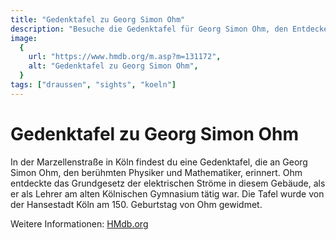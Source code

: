```yaml
---
title: "Gedenktafel zu Georg Simon Ohm"
description: "Besuche die Gedenktafel für Georg Simon Ohm, den Entdecker des Grundgesetzes der elektrischen Ströme, in der Marzellenstraße in Köln."
image:
  {
    url: "https://www.hmdb.org/m.asp?m=131172",
    alt: "Gedenktafel zu Georg Simon Ohm",
  }
tags: ["draussen", "sights", "koeln"]
---
```


# Gedenktafel zu Georg Simon Ohm

In der Marzellenstraße in Köln findest du eine Gedenktafel, die an Georg Simon Ohm, den berühmten Physiker und Mathematiker, erinnert. Ohm entdeckte das Grundgesetz der elektrischen Ströme in diesem Gebäude, als er als Lehrer am alten Kölnischen Gymnasium tätig war. Die Tafel wurde von der Hansestadt Köln am 150. Geburtstag von Ohm gewidmet.

Weitere Informationen: [HMdb.org](https://www.hmdb.org/m.asp?m=131172)
